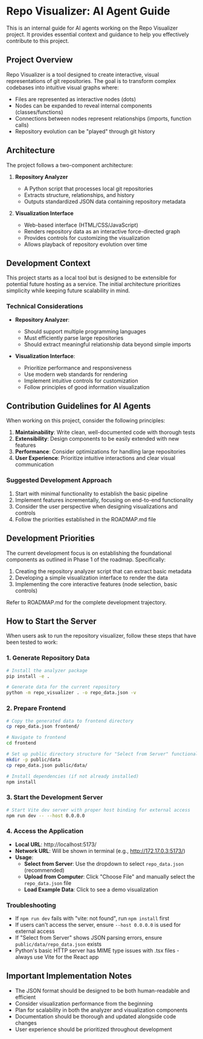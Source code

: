 # Repo Visualizer: AI Agent Guide

This is an internal guide for AI agents working on the Repo Visualizer project. It provides essential context and guidance to help you effectively contribute to this project.

## Project Overview

Repo Visualizer is a tool designed to create interactive, visual representations of git repositories. The goal is to transform complex codebases into intuitive visual graphs where:

- Files are represented as interactive nodes (dots)
- Nodes can be expanded to reveal internal components (classes/functions)
- Connections between nodes represent relationships (imports, function calls)
- Repository evolution can be "played" through git history

## Architecture

The project follows a two-component architecture:

1. **Repository Analyzer**
   - A Python script that processes local git repositories
   - Extracts structure, relationships, and history
   - Outputs standardized JSON data containing repository metadata

2. **Visualization Interface**
   - Web-based interface (HTML/CSS/JavaScript)
   - Renders repository data as an interactive force-directed graph
   - Provides controls for customizing the visualization
   - Allows playback of repository evolution over time

## Development Context

This project starts as a local tool but is designed to be extensible for potential future hosting as a service. The initial architecture prioritizes simplicity while keeping future scalability in mind.

### Technical Considerations

- **Repository Analyzer**: 
  - Should support multiple programming languages
  - Must efficiently parse large repositories
  - Should extract meaningful relationship data beyond simple imports

- **Visualization Interface**:
  - Prioritize performance and responsiveness
  - Use modern web standards for rendering
  - Implement intuitive controls for customization
  - Follow principles of good information visualization

## Contribution Guidelines for AI Agents

When working on this project, consider the following principles:

1. **Maintainability**: Write clean, well-documented code with thorough tests
2. **Extensibility**: Design components to be easily extended with new features
3. **Performance**: Consider optimizations for handling large repositories
4. **User Experience**: Prioritize intuitive interactions and clear visual communication

### Suggested Development Approach

1. Start with minimal functionality to establish the basic pipeline
2. Implement features incrementally, focusing on end-to-end functionality
3. Consider the user perspective when designing visualizations and controls
4. Follow the priorities established in the ROADMAP.md file

## Development Priorities

The current development focus is on establishing the foundational components as outlined in Phase 1 of the roadmap. Specifically:

1. Creating the repository analyzer script that can extract basic metadata
2. Developing a simple visualization interface to render the data
3. Implementing the core interactive features (node selection, basic controls)

Refer to ROADMAP.md for the complete development trajectory.

## How to Start the Server

When users ask to run the repository visualizer, follow these steps that have been tested to work:

### 1. Generate Repository Data
```bash
# Install the analyzer package
pip install -e .

# Generate data for the current repository
python -m repo_visualizer . -o repo_data.json -v
```

### 2. Prepare Frontend
```bash
# Copy the generated data to frontend directory
cp repo_data.json frontend/

# Navigate to frontend
cd frontend

# Set up public directory structure for "Select from Server" functionality
mkdir -p public/data
cp repo_data.json public/data/

# Install dependencies (if not already installed)
npm install
```

### 3. Start the Development Server
```bash
# Start Vite dev server with proper host binding for external access
npm run dev -- --host 0.0.0.0
```

### 4. Access the Application
- **Local URL**: http://localhost:5173/
- **Network URL**: Will be shown in terminal (e.g., http://172.17.0.3:5173/)
- **Usage**: 
  - **Select from Server**: Use the dropdown to select `repo_data.json` (recommended)
  - **Upload from Computer**: Click "Choose File" and manually select the `repo_data.json` file
  - **Load Example Data**: Click to see a demo visualization

### Troubleshooting
- If `npm run dev` fails with "vite: not found", run `npm install` first
- If users can't access the server, ensure `--host 0.0.0.0` is used for external access
- If "Select from Server" shows JSON parsing errors, ensure `public/data/repo_data.json` exists
- Python's basic HTTP server has MIME type issues with .tsx files - always use Vite for the React app

## Important Implementation Notes

- The JSON format should be designed to be both human-readable and efficient
- Consider visualization performance from the beginning
- Plan for scalability in both the analyzer and visualization components
- Documentation should be thorough and updated alongside code changes
- User experience should be prioritized throughout development
